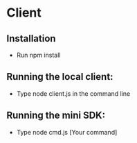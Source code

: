 # Client

## Installation
* Run npm install

## Running the local client:
* Type node client.js in the command line


## Running the mini SDK:
* Type node cmd.js [Your command]

